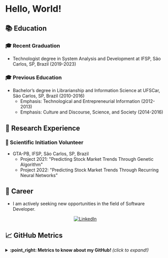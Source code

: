 # Hello, World!

## :books: Education

### :mortar_board: Recent Graduation
- Technologist degree in System Analysis and Development at IFSP, São Carlos, SP, Brazil (2019-2023) 

### :mortar_board: Previous Education
- Bachelor’s degree in Librarianship and Information Science at UFSCar, São Carlos, SP, Brazil (2010-2016)
  - Emphasis: Technological and Entrepreneurial Information (2012-2013)
  - Emphasis: Culture and Discourse, Science, and Society (2014-2016)

## :mag_right: Research Experience

### :microscope: Scientific Initiation Volunteer
- GTA-PB, IFSP, São Carlos, SP, Brazil
  - Project 2021: "Predicting Stock Market Trends Through Genetic Algorithm"
  - Project 2022: "Predicting Stock Market Trends Through Recurring Neural Networks"

## :briefcase: Career

- I am actively seeking new opportunities in the field of Software Developer.

<div align="center">
  <a href="https://www.linkedin.com/in/charlesfernandesdesouza">
    <img src="https://img.shields.io/badge/LinkedIn-0077B5?style=for-the-badge&logo=linkedin&logoColor=white" alt="LinkedIn">
  </a>
</div>

## :chart_with_upwards_trend: GitHub Metrics

<details>
  <summary> <b> :point_right: Metrics to know about my GitHub! </b> <i>(click to expand!)</i> </summary>
  
  <br>
  
  [![Github Stats By Charles](https://github-readme-stats.vercel.app/api?username=souzafcharles&show_icons=true&title_color=0076e3&icon_color=0076e3&text_color=9f9f9f&bg_color=151515)](https://github.com/souzafcharles/github-readme-stats)
  ---
  <a href="https://github.com/souzafcharles"><img src="https://github-readme-stats.vercel.app/api/top-langs/?username=souzafcharles&layout=compact&theme=dark"/></a> 

</details>


